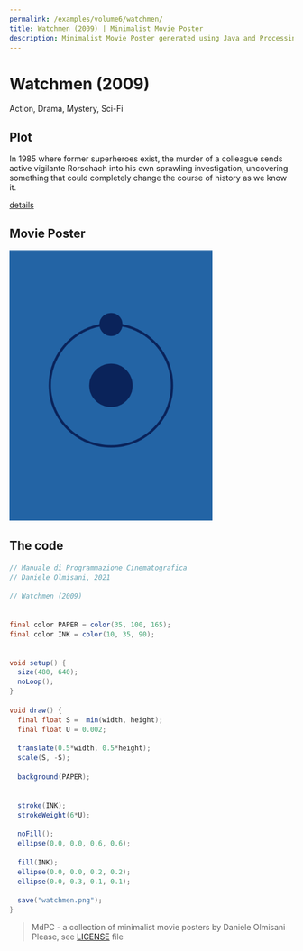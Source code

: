 ```yaml
---
permalink: /examples/volume6/watchmen/
title: Watchmen (2009) | Minimalist Movie Poster
description: Minimalist Movie Poster generated using Java and Processing.
---
```


# Watchmen (2009)

Action, Drama, Mystery, Sci-Fi

## Plot
In 1985 where former superheroes exist, the murder of a colleague sends active vigilante Rorschach into his own sprawling investigation, uncovering something that could completely change the course of history as we know it.

[details](https://www.imdb.com/title/tt0409459/)

## Movie Poster
<img src="watchmen.png"  width="360px" title="Watchmen">


## The code
```java
// Manuale di Programmazione Cinematografica
// Daniele Olmisani, 2021

// Watchmen (2009)


final color PAPER = color(35, 100, 165);
final color INK = color(10, 35, 90);


void setup() {
  size(480, 640);
  noLoop();
}

void draw() {
  final float S =  min(width, height);
  final float U = 0.002;
  
  translate(0.5*width, 0.5*height);
  scale(S, -S);
  
  background(PAPER);

  
  stroke(INK);
  strokeWeight(6*U);
  
  noFill();
  ellipse(0.0, 0.0, 0.6, 0.6);
  
  fill(INK);
  ellipse(0.0, 0.0, 0.2, 0.2);
  ellipse(0.0, 0.3, 0.1, 0.1);
  
  save("watchmen.png");
}

```

> MdPC - a collection of minimalist movie posters
> by Daniele Olmisani
> Please, see [LICENSE](../../../LICENSE) file
